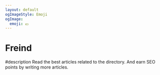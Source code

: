 ```yaml
---
layout: default
ogImageStyle: Emoji
ogImage:
  emoji: 💶
---
```


# Freind

#description
Read the best articles related to the directory. And earn SEO points by writing more articles.
